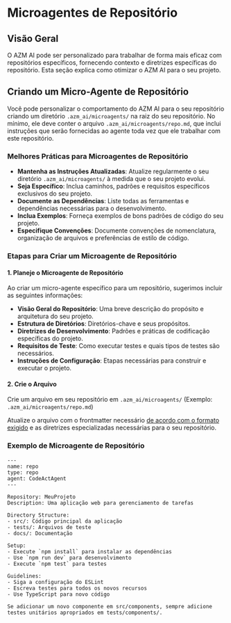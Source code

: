 # Microagentes de Repositório

## Visão Geral

O AZM AI pode ser personalizado para trabalhar de forma mais eficaz com repositórios específicos, fornecendo contexto
e diretrizes específicas do repositório. Esta seção explica como otimizar o AZM AI para o seu projeto.

## Criando um Micro-Agente de Repositório

Você pode personalizar o comportamento do AZM AI para o seu repositório criando um diretório `.azm_ai/microagents/` na raiz do seu repositório.
No mínimo, ele deve conter o arquivo
`.azm_ai/microagents/repo.md`, que inclui instruções que serão
fornecidas ao agente toda vez que ele trabalhar com este repositório.

### Melhores Práticas para Microagentes de Repositório

- **Mantenha as Instruções Atualizadas**: Atualize regularmente o seu diretório `.azm_ai/microagents/` à medida que o seu projeto evolui.
- **Seja Específico**: Inclua caminhos, padrões e requisitos específicos exclusivos do seu projeto.
- **Documente as Dependências**: Liste todas as ferramentas e dependências necessárias para o desenvolvimento.
- **Inclua Exemplos**: Forneça exemplos de bons padrões de código do seu projeto.
- **Especifique Convenções**: Documente convenções de nomenclatura, organização de arquivos e preferências de estilo de código.

### Etapas para Criar um Microagente de Repositório

#### 1. Planeje o Microagente de Repositório
Ao criar um micro-agente específico para um repositório, sugerimos incluir as seguintes informações:
- **Visão Geral do Repositório**: Uma breve descrição do propósito e arquitetura do seu projeto.
- **Estrutura de Diretórios**: Diretórios-chave e seus propósitos.
- **Diretrizes de Desenvolvimento**: Padrões e práticas de codificação específicas do projeto.
- **Requisitos de Teste**: Como executar testes e quais tipos de testes são necessários.
- **Instruções de Configuração**: Etapas necessárias para construir e executar o projeto.

#### 2. Crie o Arquivo

Crie um arquivo em seu repositório em `.azm_ai/microagents/` (Exemplo: `.azm_ai/microagents/repo.md`)

Atualize o arquivo com o frontmatter necessário [de acordo com o formato exigido](./microagents-overview#microagent-format)
e as diretrizes especializadas necessárias para o seu repositório.

### Exemplo de Microagente de Repositório

```
---
name: repo
type: repo
agent: CodeActAgent
---

Repository: MeuProjeto
Description: Uma aplicação web para gerenciamento de tarefas

Directory Structure:
- src/: Código principal da aplicação
- tests/: Arquivos de teste
- docs/: Documentação

Setup:
- Execute `npm install` para instalar as dependências
- Use `npm run dev` para desenvolvimento
- Execute `npm test` para testes

Guidelines:
- Siga a configuração do ESLint
- Escreva testes para todos os novos recursos
- Use TypeScript para novo código

Se adicionar um novo componente em src/components, sempre adicione testes unitários apropriados em tests/components/.
```
